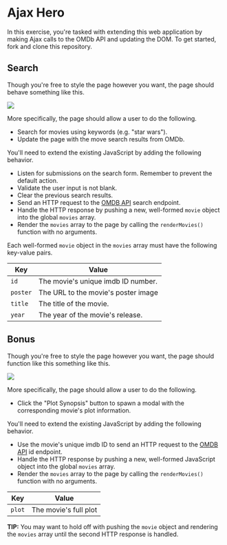 # Ajax Hero

In this exercise, you're tasked with extending this web application by making Ajax calls to the OMDb API and updating the DOM. To get started, fork and clone this repository.

## Search

Though you're free to style the page however you want, the page should behave something like this.

![](screenshots/search.gif)

More specifically, the page should allow a user to do the following.

- Search for movies using keywords (e.g. "star wars").
- Update the page with the move search results from OMDb.

You'll need to extend the existing JavaScript by adding the following behavior.

- Listen for submissions on the search form. Remember to prevent the default action.
- Validate the user input is not blank.
- Clear the previous search results.
- Send an HTTP request to the [OMDB API](http://omdbapi.com/) search endpoint.
- Handle the HTTP response by pushing a new, well-formed `movie` object into the global `movies` array.
- Render the `movies` array to the page by calling the `renderMovies()` function with no arguments.

Each well-formed `movie` object in the `movies` array must have the following key-value pairs.

| Key      | Value                               |
|----------|-------------------------------------|
| `id`     | The movie's unique imdb ID number.  |
| `poster` | The URL to the movie's poster image |
| `title`  | The title of the movie.             |
| `year`   | The year of the movie's release.    |

## Bonus

Though you're free to style the page however you want, the page should function like this something like this.

![](screenshots/plot.gif)

More specifically, the page should allow a user to do the following.

- Click the "Plot Synopsis" button to spawn a modal with the corresponding movie's plot information.

You'll need to extend the existing JavaScript by adding the following behavior.

- Use the movie's unique imdb ID to send an HTTP request to the [OMDB API](http://omdbapi.com/) id endpoint.
- Handle the HTTP response by pushing a new, well-formed JavaScript object into the global `movies` array.
- Render the `movies` array to the page by calling the `renderMovies()` function with no arguments.

| Key    | Value                 |
|--------|-----------------------|
| `plot` | The movie's full plot |

**TIP:** You may want to hold off with pushing the `movie` object and rendering the `movies` array until the second HTTP response is handled.
